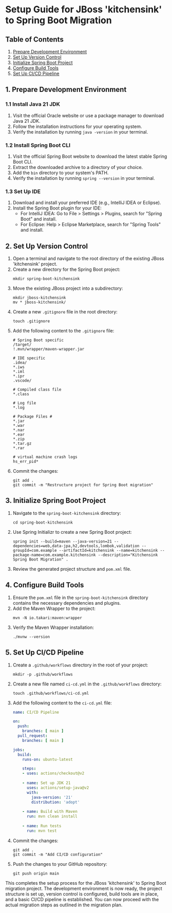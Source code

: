 
# Setup Guide for JBoss 'kitchensink' to Spring Boot Migration

## Table of Contents
1. [Prepare Development Environment](#prepare-development-environment)
2. [Set Up Version Control](#set-up-version-control)
3. [Initialize Spring Boot Project](#initialize-spring-boot-project)
4. [Configure Build Tools](#configure-build-tools)
5. [Set Up CI/CD Pipeline](#set-up-cicd-pipeline)

## 1. Prepare Development Environment <a name="prepare-development-environment"></a>

### 1.1 Install Java 21 JDK
1. Visit the official Oracle website or use a package manager to download Java 21 JDK.
2. Follow the installation instructions for your operating system.
3. Verify the installation by running `java -version` in your terminal.

### 1.2 Install Spring Boot CLI
1. Visit the official Spring Boot website to download the latest stable Spring Boot CLI.
2. Extract the downloaded archive to a directory of your choice.
3. Add the `bin` directory to your system's PATH.
4. Verify the installation by running `spring --version` in your terminal.

### 1.3 Set Up IDE
1. Download and install your preferred IDE (e.g., IntelliJ IDEA or Eclipse).
2. Install the Spring Boot plugin for your IDE:
   - For IntelliJ IDEA: Go to File > Settings > Plugins, search for "Spring Boot" and install.
   - For Eclipse: Help > Eclipse Marketplace, search for "Spring Tools" and install.

## 2. Set Up Version Control <a name="set-up-version-control"></a>

1. Open a terminal and navigate to the root directory of the existing JBoss 'kitchensink' project.
2. Create a new directory for the Spring Boot project:
   ```
   mkdir spring-boot-kitchensink
   ```
3. Move the existing JBoss project into a subdirectory:
   ```
   mkdir jboss-kitchensink
   mv * jboss-kitchensink/
   ```
4. Create a new `.gitignore` file in the root directory:
   ```
   touch .gitignore
   ```
5. Add the following content to the `.gitignore` file:
   ```
   # Spring Boot specific
   /target/
   !.mvn/wrapper/maven-wrapper.jar
   
   # IDE specific
   .idea/
   *.iws
   *.iml
   *.ipr
   .vscode/
   
   # Compiled class file
   *.class
   
   # Log file
   *.log
   
   # Package Files #
   *.jar
   *.war
   *.nar
   *.ear
   *.zip
   *.tar.gz
   *.rar
   
   # virtual machine crash logs
   hs_err_pid*
   ```
6. Commit the changes:
   ```
   git add .
   git commit -m "Restructure project for Spring Boot migration"
   ```

## 3. Initialize Spring Boot Project <a name="initialize-spring-boot-project"></a>

1. Navigate to the `spring-boot-kitchensink` directory:
   ```
   cd spring-boot-kitchensink
   ```
2. Use Spring Initializr to create a new Spring Boot project:
   ```
   spring init --build=maven --java-version=21 --dependencies=web,data-jpa,h2,devtools,lombok,validation --groupId=com.example --artifactId=kitchensink --name=kitchensink --package-name=com.example.kitchensink --description="Kitchensink Spring Boot Migration" .
   ```
3. Review the generated project structure and `pom.xml` file.

## 4. Configure Build Tools <a name="configure-build-tools"></a>

1. Ensure the `pom.xml` file in the `spring-boot-kitchensink` directory contains the necessary dependencies and plugins.
2. Add the Maven Wrapper to the project:
   ```
   mvn -N io.takari:maven:wrapper
   ```
3. Verify the Maven Wrapper installation:
   ```
   ./mvnw --version
   ```

## 5. Set Up CI/CD Pipeline <a name="set-up-cicd-pipeline"></a>

1. Create a `.github/workflows` directory in the root of your project:
   ```
   mkdir -p .github/workflows
   ```
2. Create a new file named `ci-cd.yml` in the `.github/workflows` directory:
   ```
   touch .github/workflows/ci-cd.yml
   ```
3. Add the following content to the `ci-cd.yml` file:
   ```yaml
   name: CI/CD Pipeline

   on:
     push:
       branches: [ main ]
     pull_request:
       branches: [ main ]

   jobs:
     build:
       runs-on: ubuntu-latest

       steps:
       - uses: actions/checkout@v2
       
       - name: Set up JDK 21
         uses: actions/setup-java@v2
         with:
           java-version: '21'
           distribution: 'adopt'
           
       - name: Build with Maven
         run: mvn clean install
         
       - name: Run tests
         run: mvn test
   ```
4. Commit the changes:
   ```
   git add .
   git commit -m "Add CI/CD configuration"
   ```
5. Push the changes to your GitHub repository:
   ```
   git push origin main
   ```

This completes the setup process for the JBoss 'kitchensink' to Spring Boot migration project. The development environment is now ready, the project structure is set up, version control is configured, build tools are in place, and a basic CI/CD pipeline is established. You can now proceed with the actual migration steps as outlined in the migration plan.
